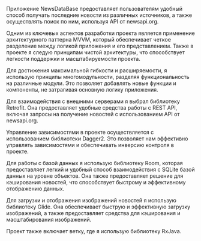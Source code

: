 Приложение NewsDataBase предоставляет пользователям удобный способ получать последние новости из различных источников, а также осуществлять поиск по ним, используя API от newsapi.org.

Одним из ключевых аспектов разработки проекта является применение архитектурного паттерна MVVM, который обеспечивает четкое разделение между логикой приложения и его представлением. Также в проекте я следую принципам чистой архитектуры, что способствует легкости поддержки и масштабируемости проекта.

Для достижения максимальной гибкости и расширяемости, я использую принципы многомодульности, разделяя функциональность на различные модули. Это позволяет добавлять новые функции и компоненты, не затрагивая основную логику приложения.

Для взаимодействия с внешними серверами я выбрал библиотеку Retrofit. Она предоставляет удобные средства работы с REST API, включая запросы на получение новостей с использованием API от newsapi.org.

Управление зависимостями в проекте осуществляется с использованием библиотеки Dagger2. Это позволяет нам эффективно управлять зависимостями и обеспечивать инверсию контроля в проекте.

Для работы с базой данных я использую библиотеку Room, которая предоставляет легкий и удобный способ взаимодействия с SQLite базой данных на уровне объектов. Она также предоставляет решение для кэширования новостей, что способствует быстрому и эффективному отображению данных.

Для загрузки и отображения изображений новостей я использую библиотеку Glide. Она обеспечивает быструю и эффективную загрузку изображений, а также предоставляет средства для кэширования и масштабирования изображений.

Проект также включает ветку, где я использую библиотеку RxJava.
